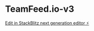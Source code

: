 # TeamFeed.io-v3

[Edit in StackBlitz next generation editor ⚡️](https://stackblitz.com/~/github.com/marc-kess/TeamFeed.io-v3)